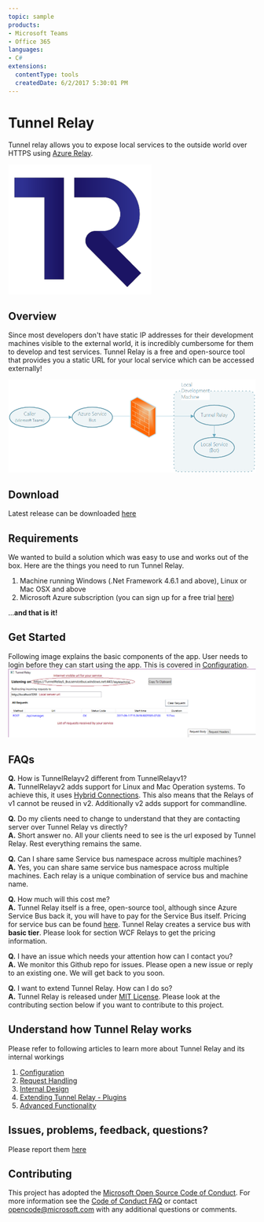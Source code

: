 ```yaml
---
topic: sample
products:
- Microsoft Teams
- Office 365
languages:
- C#
extensions:
  contentType: tools
  createdDate: 6/2/2017 5:30:01 PM
---
```

# Tunnel Relay

Tunnel relay allows you to expose local services to the outside world over HTTPS using [Azure Relay](https://docs.microsoft.com/en-us/azure/service-bus-relay/relay-what-is-it#hybrid-connections).

![Tunnel Relay Logo](Documentation/TunnelRelaylogo-01.png "Tunnel Relay")

## Overview
Since most developers don't have static IP addresses for their development machines visible to the external world, it is incredibly cumbersome for them to develop and test services. Tunnel Relay is a free and open-source tool that provides you a static URL for your local service which can be accessed externally!

![Overview](Documentation/BotDevelopementTR.png "Overview")

## Download
Latest release can be downloaded [here](https://github.com/OfficeDev/microsoft-teams-tunnelrelay/releases/latest) 

## Requirements
We wanted to build a solution which was easy to use and works out of the box. Here are the things you need to run Tunnel Relay.

1. Machine running Windows (.Net Framework 4.6.1 and above), Linux or Mac OSX and above
2. Microsoft Azure subscription (you can sign up for a free trial [here](https://azure.microsoft.com/en-us/free/))

...__**and that is it!**__

## Get Started
Following image explains the basic components of the app. User needs to login before they can start using the app. This is covered in [Configuration](Documenation/Configuration.md).
![Main Window](Documentation/MainWindow.png "Tunnel Relay Main Window")

## FAQs
**Q.** How is TunnelRelayv2 different from TunnelRelayv1? </br>
**A.** TunnelRelayv2 adds support for Linux and Mac Operation systems. To achieve this, it uses [Hybrid Connections](https://docs.microsoft.com/en-us/azure/service-bus-relay/relay-what-is-it#hybrid-connections).
This also means that the Relays of v1 cannot be reused in v2. Additionally v2 adds support for commandline.

**Q.** Do my clients need to change to understand that they are contacting server over Tunnel Relay vs directly? </br>
**A.** Short answer no. All your clients need to see is the url exposed by Tunnel Relay. Rest everything remains the same.

**Q.** Can I share same Service bus namespace across multiple machines? </br>
**A.** Yes, you can share same service bus namespace across multiple machines. Each relay is a unique combination of service bus and machine name.

**Q.** How much will this cost me? </br>
**A.** Tunnel Relay itself is a free, open-source tool, although since Azure Service Bus back it, you will have to pay for the Service Bus itself. Pricing for service bus can be found [here](https://azure.microsoft.com/en-us/pricing/details/service-bus/). Tunnel Relay creates a service bus with __basic tier__. Please look for section WCF Relays to get the pricing information.

**Q.** I have an issue which needs your attention how can I contact you? </br>
**A.** We monitor this Github repo for issues. Please open a new issue or reply to an existing one. We will get back to you soon. 

**Q.** I want to extend Tunnel Relay. How can I do so? </br>
**A.** Tunnel Relay is released under [MIT License](https://opensource.org/licenses/MIT). Please look at the contributing section below if you want to contribute to this project.

## Understand how Tunnel Relay works
Please refer to following articles to learn more about Tunnel Relay and its internal workings

1. [Configuration](Documentation/Configuration.md)
2. [Request Handling](Documentation/RequestHandling.md) 
3. [Internal Design](Documentation/InternalDesign.md)
4. [Extending Tunnel Relay - Plugins](Documentation/PluginManagement.md)
5. [Advanced Functionality](Documentation/AdvancedTopics.md)

## Issues, problems, feedback, questions?
Please report them [here](https://github.com/OfficeDev/microsoft-teams-tunnelrelay/issues)

## Contributing

This project has adopted the [Microsoft Open Source Code of Conduct](https://opensource.microsoft.com/codeofconduct/). For more information see the [Code of Conduct FAQ](https://opensource.microsoft.com/codeofconduct/faq/) or contact [opencode@microsoft.com](mailto:opencode@microsoft.com) with any additional questions or comments.
